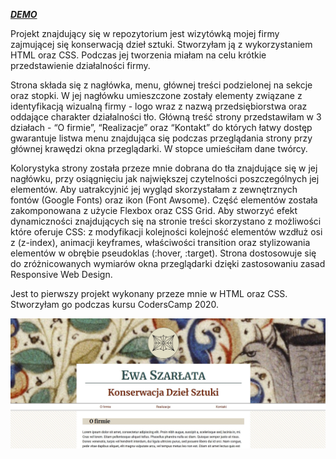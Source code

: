 [***DEMO***](https://szarlata.github.io/CodersCamp2020.Project.HTML-CSS.BusinessCard/)

Projekt znajdujący się w repozytorium jest wizytówką mojej firmy zajmującej się konserwacją dzieł sztuki. Stworzyłam ją z wykorzystaniem HTML oraz CSS. Podczas jej tworzenia miałam na celu krótkie przedstawienie działalności firmy.

Strona składa się z nagłówka, menu, głównej treści podzielonej na sekcje oraz stopki. W jej nagłówku umieszczone zostały elementy związane z identyfikacją wizualną firmy - logo wraz z nazwą przedsiębiorstwa oraz oddające charakter działalności tło. Główną treść strony przedstawiłam w 3 działach - “O firmie”, “Realizacje” oraz “Kontakt” do których łatwy dostęp gwarantuje listwa menu znajdująca się podczas przeglądania strony przy głównej krawędzi okna przeglądarki. W stopce umieściłam dane twórcy. 

Kolorystyka strony została przeze mnie dobrana do tła znajdujące się w jej nagłówku, przy osiągnięciu jak największej czytelności poszczególnych jej elementów. Aby uatrakcyjnić jej wygląd skorzystałam z zewnętrznych fontów (Google Fonts) oraz ikon (Font Awsome). Część elementów została zakomponowana z użycie Flexbox oraz CSS Grid. Aby stworzyć efekt dynamiczności znajdujących się na stronie treści skorzystano z możliwości które oferuje CSS: z modyfikacji kolejności kolejność elementów wzdłuż osi z (z-index), animacji keyframes, właściwości transition oraz stylizowania elementów w obrębie pseudoklas (:hover, :target). Strona dostosowuje się do zróżnicowanych wymiarów okna przeglądarki dzięki zastosowaniu zasad Responsive Web Design.  

Jest to pierwszy projekt wykonany przeze mnie w HTML oraz CSS. Stworzyłam go podczas kursu CodersCamp 2020. 

![flexbox](./CHECKLIST/flexbox.jpg)
